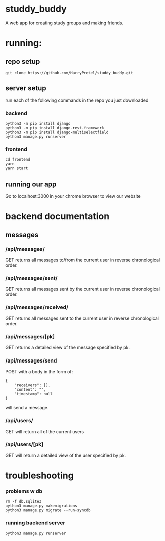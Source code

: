# studdy_buddy
A web app for creating study groups and making friends.

# running:
## repo setup
```
git clone https://github.com/HarryPretel/studdy_buddy.git
```
## server setup
run each of the following commands in the repo you just downloaded
### backend
```
python3 -m pip install django
python3 -m pip install django-rest-framework
python3 -m pip install django-multiselectfield
python3 manage.py runserver
```
### frontend
```
cd frontend
yarn
yarn start
```
## running our app
Go to localhost:3000 in your chrome browser to view our website

# backend documentation
## messages
### /api/messages/
GET returns all messages to/from the current user in reverse chronological order.

### /api/messages/sent/
GET returns all messages sent by the current user in reverse chronological order.

### /api/messages/received/
GET returns all messages sent to the current user in reverse chronological order.

### /api/messages/[pk]
GET returns a detailed view of the message specified by pk.

### /api/messages/send
POST with a body in the form of:
```
{
    "receivers": [],
    "content": "",
    "timestamp": null
}
```
will send a message.

### /api/users/
GET will return all of the current users

### /api/users/[pk]
GET will return a detailed view of the user specified by pk.




# troubleshooting
### problems w db
```
rm -f db.sqlite3
python3 manage.py makemigrations
python3 manage.py migrate --run-syncdb
```

### running backend server
```
python3 manage.py runserver
```
